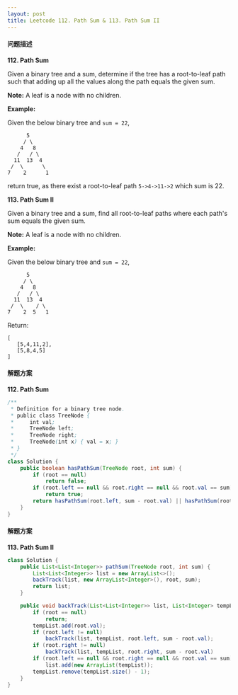 ```yaml
---
layout: post
title: Leetcode 112. Path Sum & 113. Path Sum II
---
```


#### **问题描述**
**112. Path Sum**

Given a binary tree and a sum, determine if the tree has a root-to-leaf path such that adding up all the values along the path equals the given sum.

**Note:** A leaf is a node with no children.

**Example:**

Given the below binary tree and `sum = 22`,
```
      5
     / \
    4   8
   /   / \
  11  13  4
 /  \      \
7    2      1
```
return true, as there exist a root-to-leaf path `5->4->11->2` which sum is 22.

**113. Path Sum II**

Given a binary tree and a sum, find all root-to-leaf paths where each path's sum equals the given sum.

**Note:** A leaf is a node with no children.

**Example:**

Given the below binary tree and `sum = 22`,

```
      5
     / \
    4   8
   /   / \
  11  13  4
 /  \    / \
7    2  5   1
```

Return:

```
[
   [5,4,11,2],
   [5,8,4,5]
]
```

#### **解题方案**
**112. Path Sum**

```java
/**
 * Definition for a binary tree node.
 * public class TreeNode {
 *     int val;
 *     TreeNode left;
 *     TreeNode right;
 *     TreeNode(int x) { val = x; }
 * }
 */
class Solution {
    public boolean hasPathSum(TreeNode root, int sum) {
        if (root == null)
            return false;
        if (root.left == null && root.right == null && root.val == sum)
            return true;
        return hasPathSum(root.left, sum - root.val) || hasPathSum(root.right, sum - root.val);
    }
}
```

#### **解题方案**
**113. Path Sum II**

```java
class Solution {
    public List<List<Integer>> pathSum(TreeNode root, int sum) {
        List<List<Integer>> list = new ArrayList<>();
        backTrack(list, new ArrayList<Integer>(), root, sum);
        return list;
    }

    public void backTrack(List<List<Integer>> list, List<Integer> tempList, TreeNode root, int sum) {
        if (root == null)
            return;
        tempList.add(root.val);
        if (root.left != null)
            backTrack(list, tempList, root.left, sum - root.val);
        if (root.right != null)
            backTrack(list, tempList, root.right, sum - root.val)
        if (root.left == null && root.right == null && root.val == sum)
            list.add(new ArrayList(tempList));
        tempList.remove(tempList.size() - 1);
    }
}
```
